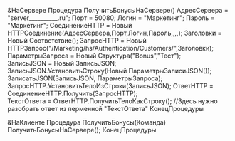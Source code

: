 &НаСервере
Процедура ПолучитьБонусыНаСервере()
	АдресСервера			= "server__________.ru";
	Порт					= 50080;
	Логин					= "Маркетинг";
	Пароль					= "Маркетинг";
	СоединениеHTTP			= Новый HTTPСоединение(АдресСервера,Порт,Логин,Пароль,,,,);
	Заголовки				= Новый Соответствие();
	ЗапросHTTP				= Новый HTTPЗапрос("/Marketing/hs/Authentication/Customers/",Заголовки); 
	ПараметрыЗапроса 		= Новый Структура("Bonus","Тест");	
	ЗаписьJSON 				= Новый ЗаписьJSON;
	ЗаписьJSON.УстановитьСтроку(Новый ПараметрыЗаписиJSON());	
	ЗаписатьJSON(ЗаписьJSON, ПараметрыЗапроса);	
	ЗапросHTTP.УстановитьТелоИзСтроки(ЗаписьJSON);
	ОтветHTTP = СоединениеHTTP.Получить(ЗапросHTTP);  
	ТекстОтвета				= ОтветHTTP.ПолучитьТелоКакСтроку();
	//Здесь нужно разобрать ответ из перменной "ТекстОтвета"
КонецПроцедуры

&НаКлиенте 
Процедура ПолучитьБонусы(Команда)
	ПолучитьБонусыНаСервере();
КонецПроцедуры
      

